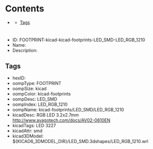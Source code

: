 



Contents
========

* [](#)
	* [Tags](#tags)

# 

- ID: FOOTPRINT-kicad-kicad-footprints-LED_SMD-LED_RGB_1210
- Name: 
- Description: 

## Tags

- hexID: 
- oompType: FOOTPRINT
- oompSize: kicad
- oompColor: kicad-footprints
- oompDesc: LED_SMD
- oompIndex: LED_RGB_1210
- oompName: kicad-footprints/LED_SMD/LED_RGB_1210
- kicadDesc: RGB LED 3.2x2.7mm http://www.avagotech.com/docs/AV02-0610EN
- kicadTags: LED 3227
- kicadAttr: smd
- kicad3DModel: ${KICAD6_3DMODEL_DIR}/LED_SMD.3dshapes/LED_RGB_1210.wrl
